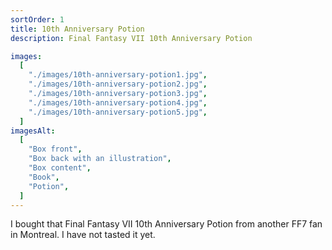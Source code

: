 ```yaml
---
sortOrder: 1
title: 10th Anniversary Potion
description: Final Fantasy VII 10th Anniversary Potion

images:
  [
    "./images/10th-anniversary-potion1.jpg",
    "./images/10th-anniversary-potion2.jpg",
    "./images/10th-anniversary-potion3.jpg",
    "./images/10th-anniversary-potion4.jpg",
    "./images/10th-anniversary-potion5.jpg",
  ]
imagesAlt:
  [
    "Box front",
    "Box back with an illustration",
    "Box content",
    "Book",
    "Potion",
  ]
---
```


I bought that Final Fantasy VII 10th Anniversary Potion from another FF7 fan in Montreal. I have not tasted it yet.
